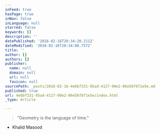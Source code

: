```yaml
---
inFeed: true
hasPage: true
inNav: false
inLanguage: null
starred: false
keywords: []
description: ''
datePublished: '2016-02-16T20:34:20.211Z'
dateModified: '2016-02-16T20:34:08.757Z'
title: ''
author: []
authors: []
publisher:
  name: null
  domain: null
  url: null
  favicon: null
sourcePath: _posts/2016-02-16-4e6bf331-95ad-4127-90e2-06e56f871e5e.md
published: true
url: 4e6bf331-95ad-4127-90e2-06e56f871e5e/index.html
_type: Article

---
```

> "Geometry is the language of time."

- Khalid Masood
